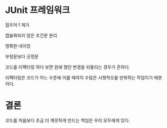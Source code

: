 # JUnit 프레임워크

접두어 f 제거

캡슐화되지 않은 조건문 분리

명확한 네이밍

부정문보다 긍정문

코드를 리팩터링 하다 보면 원래 했던 변경을 되돌리는 경우가 흔하다. 

리팩터링은 코드가 어느 수준에 이를 때까지 수많은 시행착오를 반복하는 작업이기 때문이다. 

# 결론

코드를 처음보다 조금 더 깨끗하게 만드는 책임은 우리 모두에게 있다.